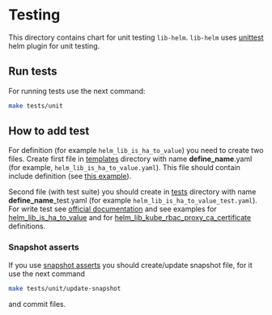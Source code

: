 # Testing

This directory contains chart for unit testing `lib-helm`.
`lib-helm` uses [unittest](https://github.com/helm-unittest/helm-unittest) helm plugin for unit testing.

## Run tests

For running tests use the next command:

```bash
make tests/unit
```

## How to add test

For definition (for example `helm_lib_is_ha_to_value`) you need to create two files.
Create first file in [templates](templates) directory with name **define_name**.yaml (for example, `helm_lib_is_ha_to_value.yaml`). 
This file should contain include definition (see [this example](templates/helm_lib_is_ha_to_value.yaml)).

Second file (with test suite) you should create in [tests](tests) directory with name **define_name**_test.yaml (for example `helm_lib_is_ha_to_value_test.yaml`).
For write test see [official documentation](https://github.com/helm-unittest/helm-unittest/blob/main/DOCUMENT.md) and see
examples for [helm_lib_is_ha_to_value](tests/helm_lib_is_ha_to_value_test.yaml)
and for [helm_lib_kube_rbac_proxy_ca_certificate](tests/helm_lib_kube_rbac_proxy_ca_certificate_test.yaml) definitions.

### Snapshot asserts

If you use [snapshot asserts](https://github.com/helm-unittest/helm-unittest#snapshot-testing) 
you should create/update snapshot file, for it use the next command

```bash
make tests/unit/update-snapshot
```

and commit files.